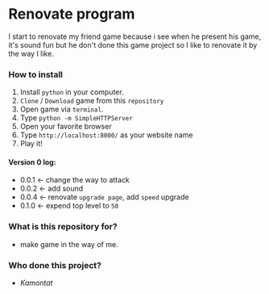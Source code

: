 # Renovate program #

I start to renovate my friend game because i see when he present his game, it's sound fun but he don't done this game project so I like to renovate it by the way I like.

### How to install ###
 1) Install `python` in your computer.
 2) `Clone` / `Download` game from this `repository`
 3) Open game via `terminal`.
 4) Type `python -m SimpleHTTPServer`
 5) Open your favorite browser
 6) Type `http://localhost:8000/` as your website name
 7) Play it!

#### Version 0 log:

- 0.0.1 <- change the way to attack
- 0.0.2 <- add sound
- 0.0.4 <- renovate `upgrade page`, add `speed` upgrade
- 0.1.0 <- expend top level to `50`

### What is this repository for? ###

- make game in the way of me.

### Who done this project? ###

- *Kamontat*